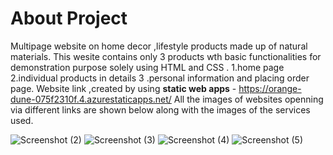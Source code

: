 # About Project
Multipage website on home decor ,lifestyle products made up of natural materials.
This wesite contains only 3 products wth basic functionalities for demonstration purpose solely using HTML and CSS .
1.home page   2.individual products in details    3 .personal information and placing order page.
 Website link ,created by  using **static web apps**  -    https://orange-dune-075f2310f.4.azurestaticapps.net/
 All the images of websites openning via different links are shown below along with the images of the services used.

![Screenshot (2)](https://github.com/anupammishraa144/resubmission/assets/146190816/9ac271d0-ad30-45c1-9dba-9b9cc8b70f2c)
![Screenshot (3)](https://github.com/anupammishraa144/resubmission/assets/146190816/62ff7ac4-4de5-43b9-ab8c-7fe4fc0dcded)
![Screenshot (4)](https://github.com/anupammishraa144/resubmission/assets/146190816/850143fd-e0d8-4a56-a8da-48e8cb9e820b)
![Screenshot (5)](https://github.com/anupammishraa144/resubmission/assets/146190816/d87927ca-2981-45f3-af5c-04aa3af86e2b)


